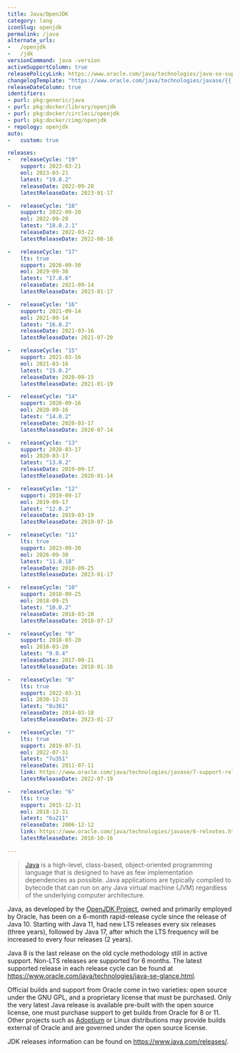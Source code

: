 ```yaml
---
title: Java/OpenJDK
category: lang
iconSlug: openjdk
permalink: /java
alternate_urls:
-   /openjdk
-   /jdk
versionCommand: java -version
activeSupportColumn: true
releasePolicyLink: https://www.oracle.com/java/technologies/java-se-support-roadmap.html
changelogTemplate: "https://www.oracle.com/java/technologies/javase/{{'__LATEST__'|replace:'.','-'}}-relnotes.html"
releaseDateColumn: true
identifiers:
- purl: pkg:generic/java
- purl: pkg:docker/library/openjdk
- purl: pkg:docker/circleci/openjdk
- purl: pkg:docker/cimg/openjdk
- repology: openjdk
auto:
-   custom: true

releases:
-   releaseCycle: "19"
    support: 2023-03-21
    eol: 2023-03-21
    latest: "19.0.2"
    releaseDate: 2022-09-20
    latestReleaseDate: 2023-01-17

-   releaseCycle: "18"
    support: 2022-09-20
    eol: 2022-09-20
    latest: "18.0.2.1"
    releaseDate: 2022-03-22
    latestReleaseDate: 2022-08-18

-   releaseCycle: "17"
    lts: true
    support: 2026-09-30
    eol: 2029-09-30
    latest: "17.0.6"
    releaseDate: 2021-09-14
    latestReleaseDate: 2023-01-17

-   releaseCycle: "16"
    support: 2021-09-14
    eol: 2021-09-14
    latest: "16.0.2"
    releaseDate: 2021-03-16
    latestReleaseDate: 2021-07-20

-   releaseCycle: "15"
    support: 2021-03-16
    eol: 2021-03-16
    latest: "15.0.2"
    releaseDate: 2020-09-15
    latestReleaseDate: 2021-01-19

-   releaseCycle: "14"
    support: 2020-09-16
    eol: 2020-09-16
    latest: "14.0.2"
    releaseDate: 2020-03-17
    latestReleaseDate: 2020-07-14

-   releaseCycle: "13"
    support: 2020-03-17
    eol: 2020-03-17
    latest: "13.0.2"
    releaseDate: 2019-09-17
    latestReleaseDate: 2020-01-14

-   releaseCycle: "12"
    support: 2019-09-17
    eol: 2019-09-17
    latest: "12.0.2"
    releaseDate: 2019-03-19
    latestReleaseDate: 2019-07-16

-   releaseCycle: "11"
    lts: true
    support: 2023-09-30
    eol: 2026-09-30
    latest: "11.0.18"
    releaseDate: 2018-09-25
    latestReleaseDate: 2023-01-17

-   releaseCycle: "10"
    support: 2018-09-25
    eol: 2018-09-25
    latest: "10.0.2"
    releaseDate: 2018-03-20
    latestReleaseDate: 2018-07-17

-   releaseCycle: "9"
    support: 2018-03-20
    eol: 2018-03-20
    latest: "9.0.4"
    releaseDate: 2017-09-21
    latestReleaseDate: 2018-01-16

-   releaseCycle: "8"
    lts: true
    support: 2022-03-31
    eol: 2030-12-31
    latest: "8u361"
    releaseDate: 2014-03-18
    latestReleaseDate: 2023-01-17

-   releaseCycle: "7"
    lts: true
    support: 2019-07-31
    eol: 2022-07-31
    latest: "7u351"
    releaseDate: 2011-07-11
    link: https://www.oracle.com/java/technologies/javase/7-support-relnotes.html#R170_361
    latestReleaseDate: 2022-07-19

-   releaseCycle: "6"
    lts: true
    support: 2015-12-31
    eol: 2018-12-31
    latest: "6u211"
    releaseDate: 2006-12-12
    link: https://www.oracle.com/java/technologies/javase/6-relnotes.html#R160_211
    latestReleaseDate: 2018-10-16

---
```


> [Java](https://www.oracle.com/java/) is a high-level, class-based, object-oriented programming
> language that is designed to have as few implementation dependencies as possible. Java
> applications are typically compiled to bytecode that can run on any Java virtual machine (JVM)
> regardless of the underlying computer architecture.

Java, as developed by the [OpenJDK Project](https://openjdk.org/), owned and primarily employed by
Oracle, has been on a 6-month rapid-release cycle since the release of Java 10. Starting with
Java 11, had new LTS releases every six releases (three years), followed by Java 17, after which
the LTS frequency will be increased to every four releases (2 years).

Java 8 is the last release on the old cycle methodology still in active support. Non-LTS releases
are supported for 6 months. The latest supported release in each release cycle can be found at
<https://www.oracle.com/java/technologies/java-se-glance.html>.

Official builds and support from Oracle come in two varieties: open source under the GNU GPL, and a
proprietary license that must be purchased. Only the very latest Java release is available pre-built
with the open source license, one must purchase support to get builds from Oracle for 8 or 11.
Other projects such as [Adoptium](https://adoptium.net/) or Linux distributions may provide builds
external of Oracle and are governed under the open source license.

JDK releases information can be found on <https://www.java.com/releases/>.

